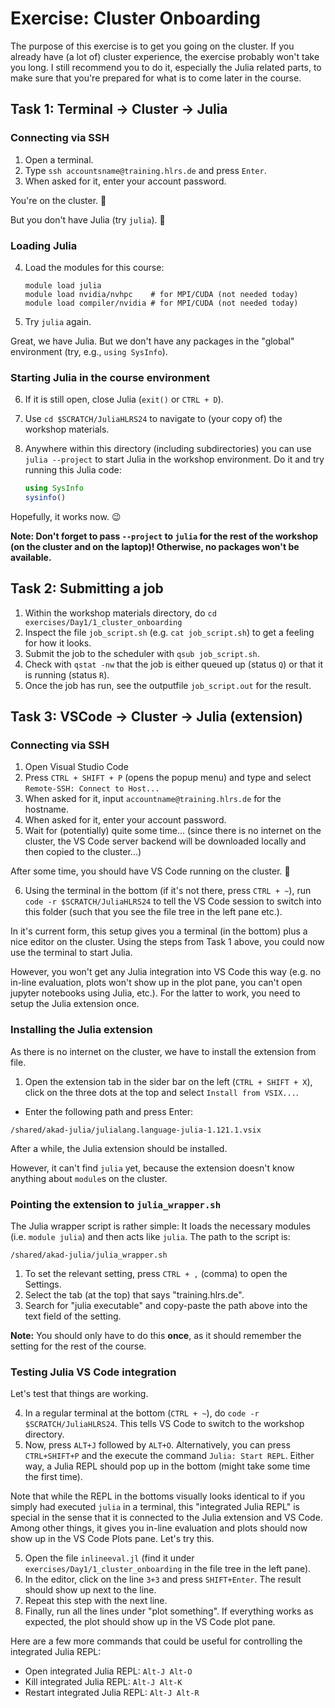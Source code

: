 # Exercise: Cluster Onboarding

The purpose of this exercise is to get you going on the cluster. If you already have (a lot of) cluster experience, the exercise probably won't take you long. I still recommend you to do it, especially the Julia related parts, to make sure that you're prepared for what is to come later in the course.

## Task 1: Terminal → Cluster → Julia

### Connecting via SSH
1. Open a terminal.
2. Type `ssh accountsname@training.hlrs.de` and press `Enter`.
3. When asked for it, enter your account password.

You're on the cluster. 🎉

But you don't have Julia (try `julia`). 🙁

### Loading Julia
4. Load the modules for this course:
   
    ```
    module load julia
    module load nvidia/nvhpc    # for MPI/CUDA (not needed today)
    module load compiler/nvidia # for MPI/CUDA (not needed today)
    ```
5. Try `julia` again.

Great, we have Julia. But we don't have any packages in the "global" environment (try, e.g., `using SysInfo`).

### Starting Julia in the course environment
6. If it is still open, close Julia (`exit()` or `CTRL + D`).

7. Use `cd $SCRATCH/JuliaHLRS24` to navigate to (your copy of) the workshop materials.

8. Anywhere within this directory (including subdirectories) you can use `julia --project` to start Julia in the workshop environment. Do it and try running this Julia code:

   ```julia
   using SysInfo
   sysinfo()
   ```

Hopefully, it works now. 😉

**Note: Don't forget to pass `--project` to `julia` for the rest of the workshop (on the cluster and on the laptop)! Otherwise, no packages won't be available.**

## Task 2: Submitting a job

1. Within the workshop materials directory, do `cd exercises/Day1/1_cluster_onboarding`
2. Inspect the file `job_script.sh` (e.g. `cat job_script.sh`) to get a feeling for how it looks.
3. Submit the job to the scheduler with `qsub job_script.sh`.
4. Check with `qstat -nw` that the job is either queued up (status `Q`) or that it is running (status `R`).
5. Once the job has run, see the outputfile `job_script.out` for the result.

## Task 3: VSCode → Cluster → Julia (extension)

### Connecting via SSH
1. Open Visual Studio Code
2. Press `CTRL + SHIFT + P` (opens the popup menu) and type and select `Remote-SSH: Connect to Host...`
3. When asked for it, input `accountname@training.hlrs.de` for the hostname.
4. When asked for it, enter your account password.
5. Wait for (potentially) quite some time... (since there is no internet on the cluster, the VS Code server backend will be downloaded locally and then copied to the cluster...)

After some time, you should have VS Code running on the cluster. 🎉

6. Using the terminal in the bottom (if it's not there, press `CTRL + ~`), run `code -r $SCRATCH/JuliaHLRS24` to tell the VS Code session to switch into this folder (such that you see the file tree in the left pane etc.).

In it's current form, this setup gives you a terminal (in the bottom) plus a nice editor on the cluster. Using the steps from Task 1 above, you could now use the terminal to start Julia. 

However, you won't get any Julia integration into VS Code this way (e.g. no in-line evaluation, plots won't show up in the plot pane, you can't open jupyter notebooks using Julia, etc.). For the latter to work, you need to setup the Julia extension once.

### Installing the Julia extension

As there is no internet on the cluster, we have to install the extension from file.

1. Open the extension tab in the sider bar on the left (`CTRL + SHIFT + X`), click on the three dots at the top and select `Install from VSIX...`.
* Enter the following path and press Enter:

```
/shared/akad-julia/julialang.language-julia-1.121.1.vsix
```

After a while, the Julia extension should be installed.

However, it can't find `julia` yet, because the extension doesn't know anything about `module`s on the cluster.

### Pointing the extension to `julia_wrapper.sh`

The Julia wrapper script is rather simple: It loads the necessary modules (i.e. `module julia`) and then acts like `julia`. The path to the script is:

```
/shared/akad-julia/julia_wrapper.sh
```

1. To set the relevant setting, press `CTRL + ,` (comma) to open the Settings.
2. Select the tab (at the top) that says "training.hlrs.de".
3. Search for "julia executable" and copy-paste the path above into the text field of the setting.

**Note:** You should only have to do this **once**, as it should remember the setting for the rest of the course.

### Testing Julia VS Code integration

Let's test that things are working.

4. In a regular terminal at the bottom (`CTRL + ~`), do `code -r $SCRATCH/JuliaHLRS24`. This tells VS Code to switch to the workshop directory.
5. Now, press `ALT+J` followed by `ALT+O`. Alternatively, you can press `CTRL+SHIFT+P` and the execute the command `Julia: Start REPL`. Either way, a Julia REPL should pop up in the bottom (might take some time the first time).

Note that while the REPL in the bottoms visually looks identical to if you simply had executed `julia` in a terminal, this "integrated Julia REPL" is special in the sense that it is connected to the Julia extension and VS Code. Among other things, it gives you in-line evaluation and plots should now show up in the VS Code Plots pane. Let's try this.

5. Open the file `inlineeval.jl` (find it under `exercises/Day1/1_cluster_onboarding` in the file tree in the left pane).
6. In the editor, click on the line `3+3` and press `SHIFT+Enter`. The result should show up next to the line.
7. Repeat this step with the next line.
8. Finally, run all the lines under "plot something". If everything works as expected, the plot should show up in the VS Code plot pane.

Here are a few more commands that could be useful for controlling the integrated Julia REPL:

* Open integrated Julia REPL: `Alt-J Alt-O`
* Kill integrated Julia REPL: `Alt-J Alt-K`
* Restart integrated Julia REPL: `Alt-J Alt-R`
